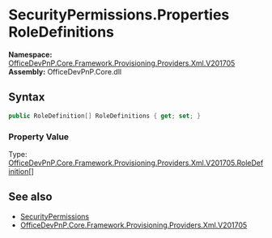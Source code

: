 # SecurityPermissions.Properties RoleDefinitions
  

**Namespace:** [OfficeDevPnP.Core.Framework.Provisioning.Providers.Xml.V201705](OfficeDevPnP.Core.Framework.Provisioning.Providers.Xml.V201705.md)  
**Assembly:** OfficeDevPnP.Core.dll  
## Syntax
```C#
public RoleDefinition[] RoleDefinitions { get; set; }
```

### Property Value
Type: [OfficeDevPnP.Core.Framework.Provisioning.Providers.Xml.V201705.RoleDefinition[]](OfficeDevPnP.Core.Framework.Provisioning.Providers.Xml.V201705.RoleDefinition.md)  

## See also
- [SecurityPermissions](OfficeDevPnP.Core.Framework.Provisioning.Providers.Xml.V201705.SecurityPermissions.md) 
- [OfficeDevPnP.Core.Framework.Provisioning.Providers.Xml.V201705](OfficeDevPnP.Core.Framework.Provisioning.Providers.Xml.V201705.md) 
